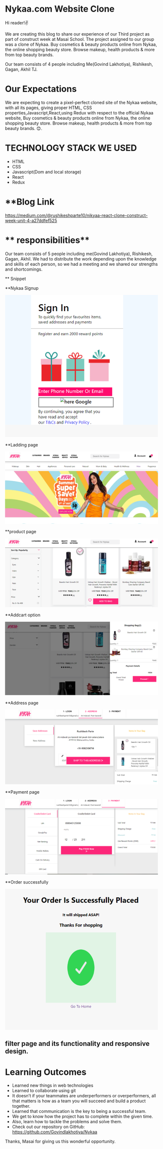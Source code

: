 
# **Nykaa.com Website Clone**
Hi reader!✌️

We are creating this blog to share our experience of our Third project as part of construct week at Masai School. The project assigned to our group was a clone of Nykaa. Buy cosmetics & beauty products online from Nykaa, the online shopping beauty store. Browse makeup, health products & more from top beauty brands.


Our team consists of 4 people including Me(Govind Lakhotiya), Rishikesh, Gagan, Akhil TJ.

# **Our Expectations**
We are expecting to create a pixel-perfect cloned site of the Nykaa website, with all its pages, giving proper HTML, CSS properties,Javascript,React,using Redux with respect to the official Nykaa website, Buy cosmetics & beauty products online from Nykaa, the online shopping beauty store. Browse makeup, health products & more from top beauty brands. 😊.

# **TECHNOLOGY STACK WE USED**
- HTML
- CSS
- Javascript(Dom and local storage)
- React
- Redux

#  **Blog Link

https://medium.com/@rushikeshparte10/nikyaa-react-clone-construct-week-unit-4-a27ddfef525


# ** responsibilities**
Our team consists of 5 people including me(Govind Lakhotiya), Rishikesh, Gagan, Akhil. We had to distribute the work depending upon the knowledge and skills of each person, so we had a meeting and we shared our strengths and shortcomings.

** Snippet

**Nykaa Signup 

![image](https://github.com/Govindlakhotiya/Nykaa/blob/main/Nykaa%20Signup1.PNG?raw=true)

**Ladding page

![image](https://github.com/Govindlakhotiya/Nykaa/blob/main/Nykaa%20Home%20page2.PNG?raw=true)

 **product page
 
 ![image](https://github.com/Govindlakhotiya/Nykaa/blob/main/product%20page%203.PNG?raw=true)
 
 **Addcart option
  
   ![image](https://github.com/Govindlakhotiya/Nykaa/blob/main/Screenshot%20(411).png?raw=true)
   
 **Address page
  
  ![image](https://github.com/Govindlakhotiya/Nykaa/blob/main/Nykaa%20Adress%20page%205.PNG?raw=true)
  
  **Payment page
  
   ![image](https://github.com/Govindlakhotiya/Nykaa/blob/main/Payment%20page%206.PNG?raw=true)
   
   **Order successfully
   
   ![image](https://github.com/Govindlakhotiya/Nykaa/blob/main/Order%20successfully%207.png?raw=true)
   
   


## filter page and its functionality and responsive design.


# **Learning Outcomes**
- Learned new things in web technologies
- Learned to collaborate using git
- It doesn’t if your teammates are underperformers or overperformers, all that matters is how as a team you will succeed and build a product together.
- Learned that communication is the key to being a successful team.
- We get to know how the project has to complete within the given time.
- Also, learn how to tackle the problems and solve them.
- Check out our repository on GitHub: https://github.com/Govindlakhotiya/Nykaa

Thanks, Masai for giving us this wonderful opportunity.
